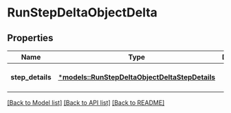 # RunStepDeltaObjectDelta

## Properties
Name | Type | Description | Notes
------------ | ------------- | ------------- | -------------
**step_details** | [***models::RunStepDeltaObjectDeltaStepDetails**](RunStepDeltaObject_delta_step_details.md) |  | [optional] [default to None]

[[Back to Model list]](../README.md#documentation-for-models) [[Back to API list]](../README.md#documentation-for-api-endpoints) [[Back to README]](../README.md)


